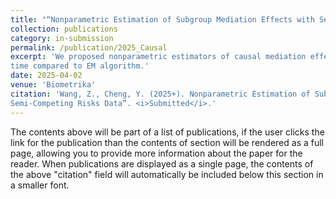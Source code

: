 ```yaml
---
title: "“Nonparametric Estimation of Subgroup Mediation Effects with Semi-Competing Risks Data"
collection: publications
category: in-submission
permalink: /publication/2025_Causal
excerpt: 'We proposed nonparametric estimators of causal mediation effects, which reduce computing
time compared to EM algorithm.'
date: 2025-04-02
venue: 'Biometrika'
citation: 'Wang, Z., Cheng, Y. (2025+). Nonparametric Estimation of Subgroup Mediation Effects with
Semi-Competing Risks Data”. <i>Submitted</i>.'
---
```


The contents above will be part of a list of publications, if the user clicks the link for the publication than the contents of section will be rendered as a full page, allowing you to provide more information about the paper for the reader. When publications are displayed as a single page, the contents of the above "citation" field will automatically be included below this section in a smaller font.
